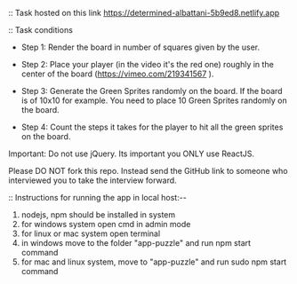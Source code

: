 
:: Task hosted on this link
https://determined-albattani-5b9ed8.netlify.app

:: Task conditions

- Step 1: Render the board in number of squares given by the user.

- Step 2: Place your player (in the video it's the red one) roughly in the center of the board (https://vimeo.com/219341567
).

- Step 3: Generate the Green Sprites randomly on the board. If the board is of 10x10 for example. You need to place 10 Green Sprites randomly on the board.

- Step 4: Count the steps it takes for the player to hit all the green sprites on the board.

Important: Do not use jQuery. Its important you ONLY use ReactJS.

Please DO NOT fork this repo. Instead send the GitHub link to someone who interviewed you to take the interview forward.

:: Instructions for running the app in local host:--
1. nodejs, npm should be installed in system
2. for windows system open cmd in admin mode
3. for linux or mac system open terminal
4. in windows move to the folder "app-puzzle" and run npm start command
5. for mac and linux system, move to "app-puzzle" and run sudo npm start command
